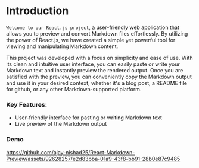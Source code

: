 # Introduction

`Welcome to our React.js project`, a user-friendly web application that allows you to preview and convert Markdown files effortlessly. By utilizing the power of React.js, we have created a simple yet powerful tool for viewing and manipulating Markdown content.

This project was developed with a focus on simplicity and ease of use. With its clean and intuitive user interface, you can easily paste or write your Markdown text and instantly preview the rendered output. Once you are satisfied with the preview, you can conveniently copy the Markdown output and use it in your desired context, whether it's a blog post, a README file for github, or any other Markdown-supported platform.

### Key Features:

* User-friendly interface for pasting or writing Markdown text
* Live preview of the Markdown output

### Demo

https://github.com/ajay-nishad25/React-Markdown-Preview/assets/92628257/e2d83bba-01a9-43f8-bb91-28b0e87c9485

